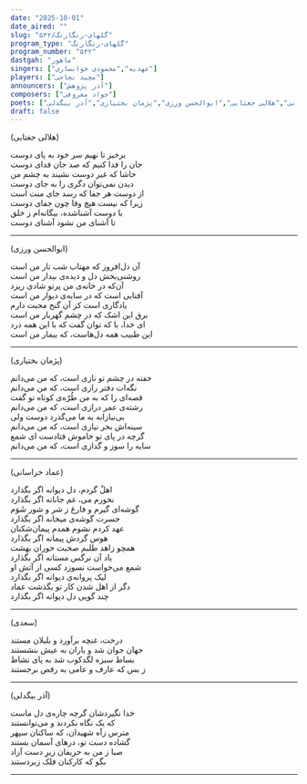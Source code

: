 ```yaml
---
date: "2025-10-01"
date_aired: ""
slug: "گلهای-رنگارنگ/۵۳۲"
program_type: "گلهای-رنگارنگ"
program_number: "۵۳۲"
dastgah: "ماهور"
singers: ["عهدیه","محمودی خوانساری"]
players: ["مجید نجاحی"]
announcers: ["آذر پژوهش"]
composers: ["جواد معروفی"]
poets: ["سعدی","عماد خراسانی","هلالی جغتایی","ابوالحسن ورزی","پژمان بختیاری","آذر بیگدلی"]
draft: false
---
```



(هلالی جغتایی)

برخیز تا نهیم سر خود به پای دوست  
جان را فدا کنیم که صد جان فدای دوست  
حاشا که غیر دوست نشیند به چشم من  
دیدن نمی‌توان دگری را به جای دوست  
از دوست هر جفا که رسد جای منت است  
زیرا که نیست هیچ وفا چون جفای دوست  
با دوست آشناشده، بیگانه‌ام ز خلق  
تا آشنای من نشود آشنای دوست  

---

(ابوالحسن ورزی)

آن دل‌افروز که مهتاب شب تار من است  
روشنی‌بخش دل و دیده‌ی بیدار من است  
آن‌که در خانه‌ی من پرتو شادی ریزد  
آفتابی است که در سایه‌ی دیوار من است  
یادگاری است کز آن گنج محبت دارم  
برق این اشک که در چشم گهربار من است  
ای خدا، با که توان گفت که با این همه درد  
این طبیب همه دل‌هاست، که بیمار من است  

---

(پژمان بختیاری)

خفته در چشم تو نازی است، که من می‌دانم  
نگه‌ات دفتر رازی است، که من می‌دانم  
قصه‌ای را که به من طُرّه‌ی کوتاه تو گفت  
رشته‌ی عمر درازی است، که من می‌دانم  
بی‌نیازانه به ما می‌گذرد دوست ولی  
سینه‌اش بحر نیازی است، که من می‌دانم  
گرچه در پای تو خاموش فتادست ای شمع  
سایه را سوز و گدازی است، که من می‌دانم  

---

(عماد خراسانی)

اهلْ گردم، دل دیوانه اگر بگذارد  
نخورم می، غم جانانه اگر بگذارد  
گوشه‌ای گیرم و فارغ ز شر و شور شَوَم  
حسرت گوشه‌ی میخانه اگر بگذارد  
عهد کردم نشوم همدم پیمان‌شکنان  
هوس گردش پیمانه اگر بگذارد  
همچو زاهد طلبم صحبت حوران بهشت  
یاد آن نرگس مستانه اگر بگذارد  
شمع می‌خواست نسوزد کسی از آتش او  
لیک پروانه‌ی دیوانه اگر بگذارد  
دگر از اهل شدن کار تو بگذشت عماد  
چند گویی دل دیوانه اگر بگذارد  

---

(سعدی)

درخت، غنچه برآورد و بلبلان مستند  
جهان جوان شد و یاران به عیش بنشستند  
بساط سبزه لگدکوب شد به پای نشاط  
ز بس که عارف و عامی به رقص برجستند  

---

(آذر بیگدلی)

خدا نگیردشان گرچه چاره‌ی دل ماست  
که یک نگاه نکردند و می‌توانستند  
مترس زآه شهیدان، که ساکنان سپهر  
گشاده دست تو، درهای آسمان بستند  
صبا ز من به حریفان زیرِ دست‌ آزاد  
بگو که کارکنان فلک زبردستند  

--- 